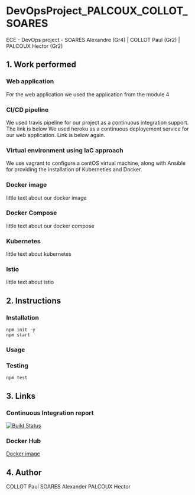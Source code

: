 # DevOpsProject_PALCOUX_COLLOT_SOARES
ECE - DevOps project - SOARES Alexandre (Gr4) | COLLOT Paul (Gr2) | PALCOUX Hector (Gr2)

## 1. Work performed

### Web application
  For the web application we used the application from the module 4
### CI/CD pipeline
  We used travis pipeline for our project as a continuous integration support. The link is below
  We used heroku as a continuous deployement service for our web application. Link is below again.
### Virtual environment using IaC approach 
  We use vagrant to configure a centOS virtual machine, along with Ansible for providing the installation of Kuberneties and Docker.
### Docker image
  little text about our docker image
### Docker Compose
  little text about our docker compose
### Kubernetes
  little text about kubernetes
### Istio
  little text about istio

## 2. Instructions

### Installation
    npm init -y
    npm start

### Usage

### Testing
    npm test

## 3. Links

### Continuous Integration report
[![Build Status](https://travis-ci.com/SoaAlex/DevOpsProject_PALCOUX_COLLOT_SOARES.svg?token=wyr2LsxQv7Rz663oxwoS&branch=main)](https://travis-ci.com/SoaAlex/DevOpsProject_PALCOUX_COLLOT_SOARES)

### Docker Hub
[Docker image](https://hub.docker.com/repository/docker/alsoares59/devops-project)


## 4. Author

COLLOT Paul
SOARES Alexander
PALCOUX Hector
